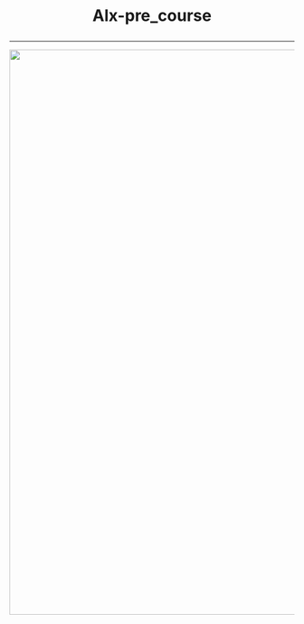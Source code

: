 # <p align="center"> Alx-pre_course </p>
___

<img src="https://user-images.githubusercontent.com/117872283/219336038-568be132-059b-4cac-85dd-d4fa4343fb8a.jpg" alt="" heigth="400px" width="1000px" >


